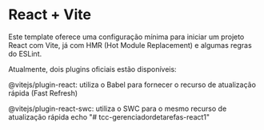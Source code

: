 # React + Vite

Este template oferece uma configuração mínima para iniciar um projeto React com Vite, já com HMR (Hot Module Replacement) e algumas regras do ESLint.

Atualmente, dois plugins oficiais estão disponíveis:

@vitejs/plugin-react: utiliza o Babel para fornecer o recurso de atualização rápida (Fast Refresh)

@vitejs/plugin-react-swc: utiliza o SWC para o mesmo recurso de atualização rápida
echo "# tcc-gerenciadordetarefas-react1" 
